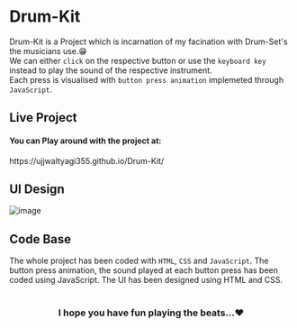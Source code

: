 # Drum-Kit
Drum-Kit is a Project which is incarnation of my facination with Drum-Set's the musicians use.😁<br />
We can either `click` on the respective button or use the `keyboard key` instead to play the sound of the respective instrument.<br />
Each press is visualised with `button press animation` implemeted through `JavaScript`.

## Live Project
<h4>You can Play around with the project at:</h4>
https://ujjwaltyagi355.github.io/Drum-Kit/

## UI Design
![image](https://user-images.githubusercontent.com/61249902/109501975-62821800-7abe-11eb-996b-9e4b663d0244.png)

## Code Base
The whole project has been coded with `HTML`, `CSS` and `JavaScript`.
The button press animation, the sound played at each button press has been coded using JavaScript.
The UI has been designed using HTML and CSS.
<br />
<br />
<h3 align="center"> I hope you have fun playing the beats...❤️</h3>


